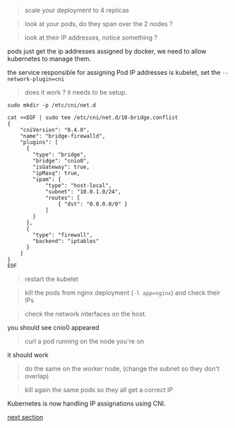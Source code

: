 > scale your deployment to 4 replicas

> look at your pods, do they span over the 2 nodes ?

> look at their IP addresses, notice something ?

pods just get the ip addresses assigned by docker, we need to allow kubernetes to manage them.

the service responsible for assigning Pod IP addresses is kubelet, set the `--network-plugin=cni`

> does it work ? it needs to be setup.

```
sudo mkdir -p /etc/cni/net.d

cat <<EOF | sudo tee /etc/cni/net.d/10-bridge.conflist
{
    "cniVersion": "0.4.0",
    "name": "bridge-firewalld",
    "plugins": [
      {
        "type": "bridge",
        "bridge": "cnio0",
        "isGateway": true,
        "ipMasq": true,
        "ipam": {
            "type": "host-local",
            "subnet": "10.0.1.0/24",
            "routes": [
                { "dst": "0.0.0.0/0" }
            ]
        }
      },
      {
        "type": "firewall",
        "backend": "iptables"
      }
    ]
}
EOF
```

> restart the kubelet

> kill the pods from nginx deployment (`-l app=nginx`) and check their IPs

> check the network interfaces on the host. 

you should see cnio0 appeared

> curl a pod running on the node you're on

it should work

> do the same on the worker node, (change the subnet so they don't overlap)

> kill again the same pods so they all get a correct IP 

Kubernetes is now handling IP assignations using CNI.

[next section](./step07.md)
